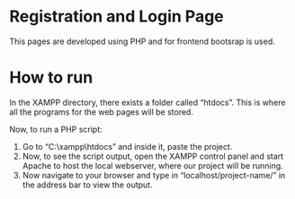 # Registration and Login Page
This pages are developed using PHP and for frontend bootsrap is used.
# How to run 
In the XAMPP directory, there exists a folder called “htdocs”. This is where all the programs for the web pages will be stored.

Now, to run a PHP script:

1. Go to “C:\xampp\htdocs” and inside it, paste the project.
2. Now, to see the script output, open the XAMPP control panel and start Apache to host the local webserver, where our project will be running.
3. Now navigate to your browser and type in “localhost/project-name/” in the address bar to view the output.

